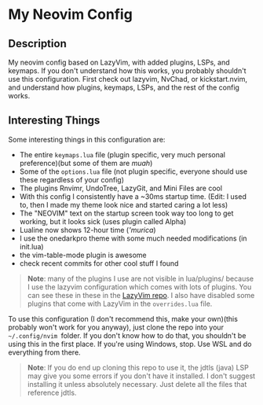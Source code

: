 # My Neovim Config

## Description

My neovim config based on LazyVim, with added plugins, LSPs, and keymaps.
If you don't understand how this works, you probably shouldn't use this
configuration. First check out lazyvim, NvChad, or kickstart.nvim, and
understand how plugins, keymaps, LSPs, and the rest of the config works.

## Interesting Things

Some interesting things in this configuration are:

- The entire `keymaps.lua` file (plugin specific, very much personal
  preference)(but some of them are _muah_)
- Some of the `options.lua` file (not plugin specific, everyone should use these
  regardless of your config)
- The plugins Rnvimr, UndoTree, LazyGit, and Mini Files are cool
- With this config I consistently have a ~30ms startup time. (Edit: I used to,
  then I made my theme look nice and started caring a lot less)
- The "NEOVIM" text on the startup screen took way too long to get working, but
  it looks sick (uses plugin called Alpha)
- Lualine now shows 12-hour time (_\'murica_)
- I use the onedarkpro theme with some much needed modifications (in init.lua)
- the vim-table-mode plugin is awesome
- check recent commits for other cool stuff I found

> **Note**: many of the plugins I use are not visible in lua/plugins/ because I
> use the lazyvim configuration which comes with lots of plugins. You can see
> these in these in the [LazyVim repo](https://github.com/LazyVim/LazyVim). I
> also have disabled some plugins that come with LazyVim in the `overrides.lua`
> file.

To use this configuration (I don't recommend this, make your own)(this probably
won't work for you anyway), just clone the repo into your `~/.config/nvim
`folder. If you don't know how to do that, you shouldn't be using this in the
first place. If you're using Windows, stop. Use WSL and do everything from
there.

> **Note**: If you do end up cloning this repo to use it, the jdtls (java) LSP
> may give you some errors if you don't have it installed. I don't suggest
> installing it unless absolutely necessary. Just delete all the files that
> reference jdtls.

